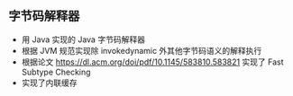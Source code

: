 ## 字节码解释器

- 用 Java 实现的 Java 字节码解释器
- 根据 JVM 规范实现除 invokedynamic 外其他字节码语义的解释执行
- 根据论文 https://dl.acm.org/doi/pdf/10.1145/583810.583821 实现了 Fast Subtype Checking
- 实现了内联缓存